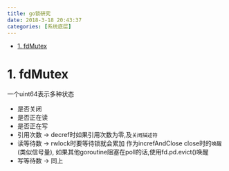 ```yaml
---
title: go锁研究
date: 2018-3-18 20:43:37
categories: [系统底层]
---
```


<!-- TOC -->

- [1. fdMutex](#1-fdmutex)

<!-- /TOC -->



<a id="markdown-1-fdmutex" name="1-fdmutex"></a>
# 1. fdMutex

一个uint64表示多种状态
* 是否关闭
* 是否正在读
* 是否正在写
* 引用次数 -> decref时如果引用次数为零,及`关闭描述符`
* 读等待数 -> rwlock时要等待锁就会累加 作为increfAndClose close时的`唤醒`(类似信号量), 如果其他goroutine阻塞在poll的话,使用fd.pd.evict()唤醒
* 写等待数 -> 同上
